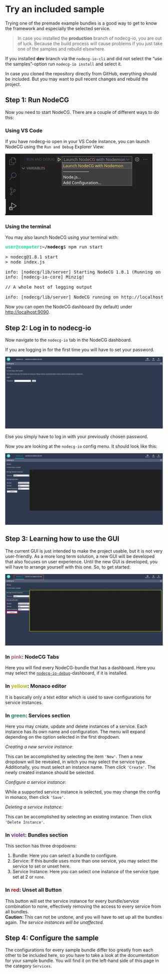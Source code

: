 # Try an included sample

Trying one of the premade example bundles is a good way to get to know the
framework and especially the selected service.

> In case you installed the **production** branch of nodecg-io, you are out of
> luck. Because the build process will cause problems if you just take one of
> the samples and rebuild elsewhere.

If you installed **dev** branch via the `nodecg-io-cli` and did not select the
“use the samples”-option run `nodecg-io install` and select it.

In case you cloned the repository directly from GitHub, everything should be
included. But you may want to pull recent changes and rebuild the project.

## Step 1: Run NodeCG

Now you need to start NodeCG. There are a couple of different ways to do this:

### Using VS Code

If you have nodecg-io open in your VS Code instance, you can launch NodeCG using
the `Run and Debug` Explorer View:

![Run and Debug Explorer View](../assets/run_from_vscode.png)

### Using the terminal

You may also launch NodeCG using your terminal with:

<pre><b><span style="color:#1cdc9a">user@computer</span>:<spanstyle="color:#3daee9">~/nodecg</span></b>$ npm run start

> nodecg@1.8.1 start
> node index.js

info: [nodecg/lib/server] Starting NodeCG 1.8.1 (Running on Node.js v16.11.1)
info: [nodecg-io-core] Minzig!

// A whole host of logging output

info: [nodecg/lib/server] NodeCG running on http://localhost:9090</pre>

Now you can open the NodeCG dashboard (by default) under
<http://localhost:9090>.

## Step 2: Log in to nodecg-io

Now navigate to the `nodecg-io` tab in the NodeCG dashboard.

If you are logging in for the first time you will have to set your password.

![Log in screen](../assets/log_in_screen.png)

Else you simply have to log in with your previously chosen password.

Now you are looking at the `nodecg-io` config menu. It should look like this:

![`nodcg-io` config menu](../assets/nodcg-io-dashboard.png)

## Step 3: Learning how to use the GUI

The current GUI is just intended to make the project usable, but it is not very
user-friendly. As a more long term solution, a new GUI will be developed that
also focuses on user experience. Until the new GUI is developed, you will have
to arrange yourself with this one. So, to get started:

![`nodcg-io` colour coded](../assets/nodcg-io-colored.png)

### In <span style="color:#b06770">pink</span>: NodeCG Tabs

Here you will find every NodeCG-bundle that has a dashboard. Here you may select
the [`nodecg-io-debug`](../samples/debug.md)-dashboard, if it is installed.

### In <span style="color:#b6b61c">yellow</span>: Monaco editor

It is basically only a text editor which is used to save configurations for
service instances.

### In <span style="color:#21885c">green</span>: Services section

Here you may create, update and delete instances of a service. Each instance has
its own name and configuration. The menu will expand depending on the option
selected in the first dropdown.

_Creating a new service instance_:

This can be accomplished by selecting the item `'New'`. Then a new dropdown will
be revealed, in witch you may select the service type. Additionally, you must
select an instance name. Then click `'Create'`. The newly created instance
should be selected.

_Configure a service instance_:

While a supported service instance is selected, you may change the config in
monaco, then click `'Save'`.

_Deleting a service instance_:

This can be accomplished by selecting an existing instance. Then click
`'Delete Instance'`.

### In <span style="color:#69318e">violet</span>: Bundles section

This section has three dropdowns:

1. Bundle: Here you can select a bundle to configure.
2. Service: If this bundle uses more than one service, you may select the
   service to set or unset here.
3. Service Instance: Here you can select one instance of the service type set at
   2 or `none`.

### In <span style="color:#b71424">red</span>: Unset all Button

This button will set the service instance for every bundle/service combination
to none, effectively removing the access to every service from all bundles.  
**Caution**: This can not be undone, and you will have to set up all the bundles
again. _The service instances will be unaffected._

## Step 4: Configure the sample

The configurations for every sample bundle differ too greatly from each other to
be included here, so you have to take a look at the documentation for your
sample bundle. You will find it on the left-hand side of this page in the
category `Services`.
